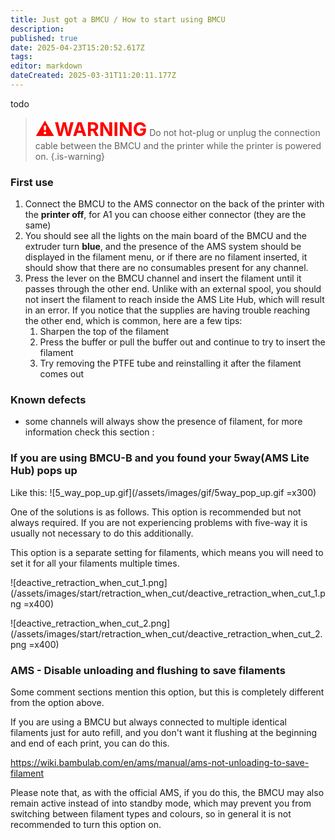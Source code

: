 ```yaml
---
title: Just got a BMCU / How to start using BMCU
description: 
published: true
date: 2025-04-23T15:20:52.617Z
tags: 
editor: markdown
dateCreated: 2025-03-31T11:20:11.177Z
---
```


todo

> <span style="color:red; font-size:30px;"><b>⚠️WARNING</b></span>
> Do not hot-plug or unplug the connection cable between the BMCU and the printer while the printer is powered on.
{.is-warning}

### First use

1. Connect the BMCU to the AMS connector on the back of the printer with the **printer off**, for A1 you can choose either connector (they are the same)
2. You should see all the lights on the main board of the BMCU and the extruder turn **blue**, and the presence of the AMS system should be displayed in the filament menu, or if there are no filament inserted, it should show that there are no consumables present for any channel.
3. Press the lever on the BMCU channel and insert the filament until it passes through the other end. Unlike with an external spool, you should not insert the filament to reach inside the AMS Lite Hub, which will result in an error.
    If you notice that the supplies are having trouble reaching the other end, which is common, here are a few tips:
    1. Sharpen the top of the filament
    2. Press the buffer or pull the buffer out and continue to try to insert the filament
    3. Try removing the PTFE tube and reinstalling it after the filament comes out

### Known defects
- some channels will always show the presence of filament, for more information check this section : 

### If you are using BMCU-B and you found your 5way(AMS Lite Hub) pops up 
Like this:
![5_way_pop_up.gif](/assets/images/gif/5way_pop_up.gif =x300)

One of the solutions is as follows.
This option is recommended but not always required. If you are not experiencing problems with five-way it is usually not necessary to do this additionally.

This option is a separate setting for filaments, which means you will need to set it for all your filaments multiple times.

![deactive_retraction_when_cut_1.png](/assets/images/start/retraction_when_cut/deactive_retraction_when_cut_1.png =x400)

![deactive_retraction_when_cut_2.png](/assets/images/start/retraction_when_cut/deactive_retraction_when_cut_2.png =x400)


### AMS - Disable unloading and flushing to save filaments

Some comment sections mention this option, but this is completely different from the option above.

If you are using a BMCU but always connected to multiple identical filaments just for auto refill, and you don't want it flushing at the beginning and end of each print, you can do this.

https://wiki.bambulab.com/en/ams/manual/ams-not-unloading-to-save-filament

Please note that, as with the official AMS, if you do this, the BMCU may also remain active instead of into standby mode, which may prevent you from switching between filament types and colours, so in general it is not recommended to turn this option on.